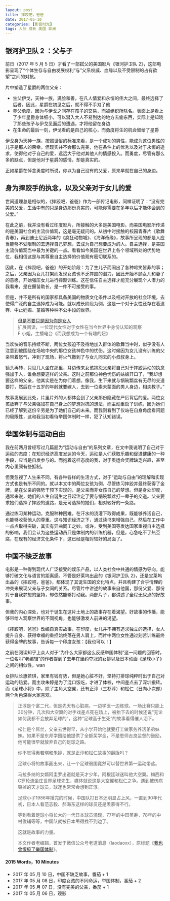 ```yaml
---
layout: post
title: 摔跤吧，爸爸
date: 2017-05-10
categories: [影音时光]
tags: 人际 成长 美国 亚洲
---
```


## 银河护卫队 2 ：父与子

前日（2017 年 5 月 5 日）才看了一部弑父的美国影片《银河护卫队 2》，这部电影呈现了“个体生存与自由发展权利“与”父系权威、血缘以及不受限制的占有欲望“之间的对抗。

片中塑造了星爵的两位父亲：
* 生父伊戈，天神一族，满脸和善，在凡人情爱和永恒的伟大之间，最终选择了后者。因此，星爵在初见之后，就不得不手刃了他
* 养父勇度，因为与伊戈之间存在孩子的交易，而被组织所除名。表面上是看上了少年星爵身体细小，可以潜入大人不易到达的地方去偷东西，实际上是知晓了那些孩子与伊戈见面后的遭遇，才将他留在身边
* 在生命的最后一刻，伊戈看的是自己的核心，而勇度将生的机会留给了星爵

伊戈身为天神一族，按照世俗的标准来看，是一个成功的男性，能成为这位男性的儿子是那人的荣幸。但现实并不会那么完美，他在条件上的优秀以及对于永恒的追求，使得他对于自己的爱，远远大于他对其他人的情感投入。而勇度，尽管有那么多的缺点，但是他对于星爵的感情，却是真实的。

正如星爵在悼念勇度时所说，你以为自己没有的父爱，原来早就在自己的身边。

## 身为摔跤手的执念，以及父亲对于女儿的爱
世间道理总是相似的，《摔跤吧，爸爸》作为一部传记电影，同样证明了：“没有完美的父爱，生活中有的只是身边那份真实的，可能你需要在多年以后才能体会到的父爱。”

在此之前，我并没有看过印度影片，所接触的大多是美国电影。而美国电影所传递的是美国社会的主流价值观，这是毫无疑问的。从初中时接触的校园青春片《歌舞青春》，再到迪士尼近两年的《疯狂动物城》、《海洋奇缘》，故事所呈现的都是人应当能够不受限制的去选择自己梦想，去成为自己想要成为的人。自主选择，是美国主流价值观当中最为关键的一点。看看如今美国在世界上各个领域所处的优势地位，我相信这是与其尊重自主选择的价值观有密切联系的。

因此，在《摔跤吧，爸爸》的开始阶段：为了生儿子而闹出了各种啼笑皆非的事；之后，父亲因为女儿打架而发现女孩也不乏摔跤的潜力，因此开始不顾女儿和妻子的意愿，开始强压女儿进行摔跤训练。这在信任自主选择才能充分展现个人潜力的我看来，是在揠苗助长，是一件不可接受的事。

但是，并不是所有的国家都具备美国的物质文化条件以及相对开放的社会环境，去使得广泛的自主选择成为可能。就以成长阶段为例，这是一个对于女性还存在着遗弃、中止妊娠、童婚等种种不公手段的世界。

> [但是不要只是因为你是女人](http://music.163.com/program/903688646/45268668?userid=56261992)  
> 扩展阅读，一位现代女性对于女性在当今世界中身份认知的观察  
> F 小姐，主播电台《而我想成为一个有趣的妞》  


当欢快的音乐持续不断，两位女孩迫不及待地加入群体的歌舞当中时，似乎没有人注意到被围绕在场地中央的那位女孩神色中的忧伤。这时候因为女儿没有训练的父亲带着怒气，冲到了现场，将火气撒到了与女儿同去的小叔叔身上。

镜头再转，只见几人坐在那里，耳边传来女孩抱怨父亲将自己对于摔跤运动的执念强加于人，谁会想要这样的父亲。这时之前那位神色忧伤的姑娘开口了，“我却想要这样的父亲，他其实是在为你们着想。像我，生下来就与锅碗瓢盆有无尽的交道要打，然后在十五岁的年龄就要嫁人，去到一位素未蒙面的男人身边，相夫教子。”

故事发展到此处，片里片外的人都体会到了父亲那份隐藏在严厉背后的爱。两位女孩放弃了与父亲强加在自己身上的梦想对抗的想法，而主动重启了训练，因为她们已经了解到这份辛劳是为了她们自己的未来。而我则看到了仅站在自身角度看问题的局限性，这和我当初看待举国体制时一样，犯了认知错误。

## 举国体制与运动自由
我在前两月曾经写过几篇题为“运动与自由”的系列文章，在文中我说明了自己对于运动的态度：在知识经济高度发达的今天，运动是人们获取乐趣和促进健康的一种手段，应当是自发参与的。而抱着这样态度的我，对于奥运会奖牌缺乏兴趣，甚至内心里颇有些抵制。

但我忽视了人生来不同，有各种各样的生活方式，对于“运动与自由”的理解和实现方式也是有所不同的。就以本文中的两位女孩为例，尽管练习摔跤并最终获得了金牌，是在父亲的强势干预下实现的，是父亲而非女孩自己的梦想。但是身处印度，通常来说，她们的人生自诞生之日起注定了要与锅碗瓢盆打一辈子的交道。父亲要求她们选择了摔跤的道路，是无可选择的她们，相对较好的一条路。

通过练习某种运动，克服种种困难，在汗水的浇灌下取得成果，既能够养活自己，也能够收获他人的尊重。这与知识经济之下，通过读书来增强自己，然后在工作中一点点取得突破，其实有异曲同工之妙。或许，受到美国等发达国家重视自主选择的影响，我们会认为这些运动员只是体制内的训练机器，但是，心急吃不了热豆腐，在现有的经济文化条件下，这已经是相对较好的局面了。

## 中国不缺乏故事 
电影是一种得到现代人广泛接受的娱乐产品，以人类社会中共通的情感为导向，能够打破文化与语言的距离感。不管是好莱坞出品的《银河护卫队 2》，还是宝莱坞出品的《摔跤吧，爸爸》，都体现了其诞生国的文化特点，并且构建了合乎情理的冲突来展现父亲与子女间的关系。尽管片中讲述的故事来自他国，那份父爱、那份对于自我梦想的坚持，却依然能够打动我。两部片子，都讲述了全程无尿点的好故事。

但我的内心深处，也对于诞生在这片土地上的故事存在着渴望。好故事的传播，能够带给人观察世界的不同视角，也能够激发人前进的渴望。

《摔跤吧，爸爸》改编自真实故事，在印度，女儿并不拥有追求独立的选择，女人提升自身、获得幸福的重担始终落在男人肩上，而片中两位女性通过刻苦训练最终获得金牌的故事，告诉每一个印度女孩：【我也可以！】

之前在阅读知乎上众人对于“为什么大家都这么反感举国体制”这一问题的回答时，一位名叫“老编辑”的作者提到了去年在里约夺冠的女排以及日本动画《足球小子》之间的相似性。wan

女排队长惠若琪，家里有钱有势，但是她心脏不好，坚持打排球纯粹时出于自己对运动的热爱。而主攻朱婷是为了混口饭吃，才进了体校，中间差点去了深圳搬砖。而《足球小将》中，除了主角大空翼，还有正淳（三杉淳）和松仁（日向小次郎）两个角色深得大家喜欢。

> 正淳是个富二代，但是先天有心脏病，一边学医一边练球。一场比赛只能上30分钟，几次和大空翼的对手戏差点死在场上，被抬下去的时候还说“无论如何我都不会放弃足球的”，这种“足球高于生死”的故事看得催人泪下。  
>   
> 松仁是个屌丝，父亲去世得早，从小学开始他就要打工做家务养活弟弟妹妹。如果不是东邦学园给他提供了全额奖学金，不是恩师吉良监督的鼓励，他可能很早就放弃自己的足球之路。  
>   
> 你不觉得惠若琪和朱婷，就是正淳和松仁故事的翻版吗？  
>   
> 足球小将的故事画出来，让一个足球弱国竟然可以替世界第一运动带盐。  
>   
> 马拉多纳的女婿阿圭罗出道就是天才少年，阿根廷球迷叫他大空翼。梅西和C罗轮流坐庄世界足球先生，媒体就说这是大空翼和松仁之争。遇到被伤病毁掉的天才球员，球迷也常常会想到正淳。  
>   
> 足球小子1986年播完的时候，中国队打日本还明显占上风，一直到90年代初，日本人看范志毅、郝海东这样的球员还是羡慕得不行。  
>   
> 等到看着足球小将长大的一代日本球员涌现，77年的中田英寿，78年的中村俊辅等等，中国队就被日本甩得找不到边了。  
>   
> 这就是故事的力量。  
>   
> 本文作者老编辑，首发于微信公众号老道消息（laodaoxx），原标题《[我也曾恨极了举国体制](https://www.zhihu.com/question/19647617)》。  

#### 2015 Words，10 Minutes

* 2017 年 05 月 10 日，中国不缺乏故事，番茄 + 1
* 2017 年 05 月 08 日，印度女孩的不同命运，举国体制，番茄 + 2
* 2017 年 05 月 07 日，没有完美的父亲，番茄 + 1
* 2017 年 05 月 06 日，观影
